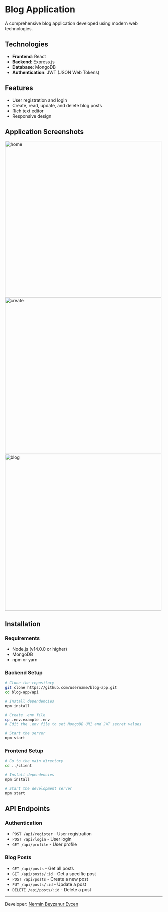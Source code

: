 # Blog Application

A comprehensive blog application developed using modern web technologies.

## Technologies

- **Frontend**: React
- **Backend**: Express.js
- **Database**: MongoDB
- **Authentication**: JWT (JSON Web Tokens)

## Features

- User registration and login
- Create, read, update, and delete blog posts
- Rich text editor
- Responsive design

## Application Screenshots


<img src="https://github.com/user-attachments/assets/03d6e874-0f59-45b8-b32e-0dc3f298f2e3" width="500" alt="home">

<img src="https://github.com/user-attachments/assets/a91ca545-4215-48fa-9524-7cc88bd42a1d" width="500" alt="create">

<img src="https://github.com/user-attachments/assets/5ca1f204-66bd-4cda-a890-6e0ff06af686" width="500" alt="blog">


## Installation

### Requirements

- Node.js (v14.0.0 or higher)
- MongoDB
- npm or yarn

### Backend Setup

```bash
# Clone the repository
git clone https://github.com/username/blog-app.git
cd blog-app/api

# Install dependencies
npm install

# Create .env file
cp .env.example .env
# Edit the .env file to set MongoDB URI and JWT secret values

# Start the server
npm start
```

### Frontend Setup

```bash
# Go to the main directory
cd ../client

# Install dependencies
npm install

# Start the development server
npm start
```

## API Endpoints

### Authentication
- `POST /api/register` - User registration
- `POST /api/login` - User login
- `GET /api/profile` - User profile

### Blog Posts
- `GET /api/posts` - Get all posts
- `GET /api/posts/:id` - Get a specific post
- `POST /api/posts` - Create a new post
- `PUT /api/posts/:id` - Update a post
- `DELETE /api/posts/:id` - Delete a post



---

Developer: [Nermin Beyzanur Evcen](https://github.com/beyzaevcen)
